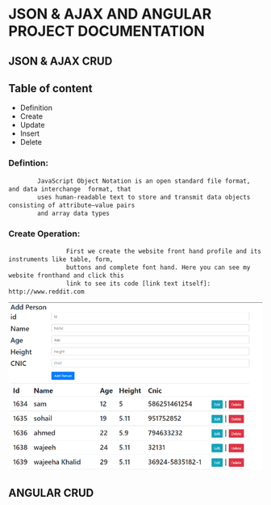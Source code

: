 # JSON & AJAX AND ANGULAR PROJECT DOCUMENTATION
## JSON & AJAX CRUD
## Table of content
-    Definition
-    Create 
-    Update
-    Insert
-    Delete
### Defintion:
            JavaScript Object Notation is an open standard file format, and data interchange  format, that
            uses human-readable text to store and transmit data objects consisting of attribute–value pairs
            and array data types

### Create Operation:
                    First we create the website front hand profile and its instruments like table, form, 
                    buttons and complete font hand. Here you can see my website fronthand and click this 
                    link to see its code [link text itself]: http://www.reddit.com

![](fronthand.PNG)










## ANGULAR CRUD



